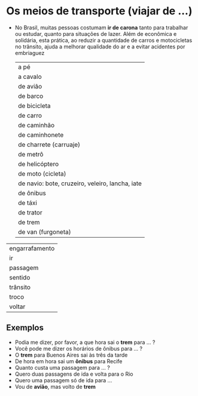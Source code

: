 # Os meios de transporte (viajar de ...)

* No Brasil, muitas pessoas costumam **ir de carona** tanto para trabalhar ou estudar, quanto para situações de lazer. Além de econômica e solidária, esta prática, ao reduzir a quantidade de carros e motocicletas no trânsito, ajuda a melhorar qualidade do ar e a evitar acidentes por embriaguez

  |                                                 |
  | --                                              |
  | a pé                                            |
  | a cavalo                                        |
  | de avião                                        |
  | de barco                                        |
  | de bicicleta                                    |
  | de carro                                        |
  | de caminhão                                     |
  | de caminhonete                                  |
  | de charrete (carruaje)                          |
  | de metrô                                        |
  | de helicóptero                                  |
  | de moto (cicleta)                               |
  | de navio: bote, cruzeiro, veleiro, lancha, iate |
  | de ônibus                                       |
  | de táxi                                         |
  | de trator                                       |
  | de trem                                         |
  | de van (furgoneta)                              |

|                |
| --             |
| engarrafamento |
| ir             |
| passagem       |
| sentido        |
| trânsito       |
| troco          |
| voltar         |

## Exemplos

* Podia me dizer, por favor, a que hora sai o **trem** para ... ?
* Você pode me dizer os horários de ônibus para ... ?
* O **trem** para Buenos Aires sai às três da tarde
* De hora em hora sai um **ônibus** para Recife
* Quanto custa uma passagem para ... ?
* Quero duas passagens de ida e volta para o Rio
* Quero uma passagem só de ida para ...
* Vou de **avião**, mas volto de **trem**
